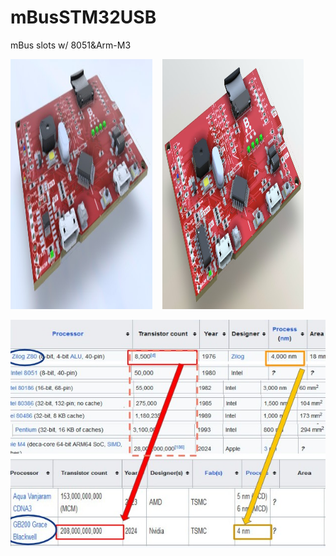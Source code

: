 # mBusSTM32USB
mBus slots w/ 8051&Arm-M3 

<img src="pic/mBusSTM32USB_0608.jpg" height=400 width=45%> &nbsp;&nbsp; <img src="pic/mBusSTM32USB_0607.jpg" height=400  width=45%>

<img src="pic/Z80vsGB200.jpg">
